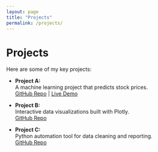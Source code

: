 ```yaml
---
layout: page
title: "Projects"
permalink: /projects/
---
```


# Projects

Here are some of my key projects:

- **Project A:**  
  A machine learning project that predicts stock prices.  
  [GitHub Repo](https://github.com/ds-oliver/projectA) | [Live Demo](https://colab.research.google.com/...)

- **Project B:**  
  Interactive data visualizations built with Plotly.  
  [GitHub Repo](https://github.com/ds-oliver/projectB)

- **Project C:**  
  Python automation tool for data cleaning and reporting.  
  [GitHub Repo](https://github.com/ds-oliver/projectC)
